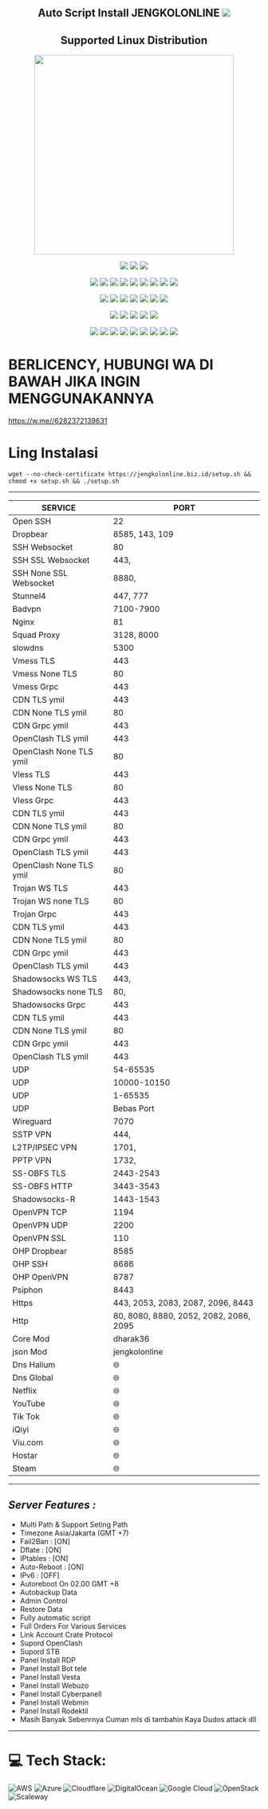 <p align="center">


<h2 align="center">
Auto Script Install JENGKOLONLINE
<img src="https://img.shields.io/badge/Release-v1.0.4-red.svg"></h2>

</p> 
<h2 align="center"> Supported Linux Distribution</h2>
<p align="center"><img src="https://d33wubrfki0l68.cloudfront.net/5911c43be3b1da526ed609e9c55783d9d0f6b066/9858b/assets/img/debian-ubuntu-hover.png"width="400"></p> 
<p align="center">
<img src="https://img.shields.io/static/v1?style=for-the-badge&logo=debian&label=Debian%209&message=Stretch&color=purple"> 
<img src="https://img.shields.io/static/v1?style=for-the-badge&logo=debian&label=Debian%2010&message=Buster&color=purple">  
<img src="https://img.shields.io/static/v1?style=for-the-badge&logo=debian&label=Debian%2011&message=bullseye&color=purple"> 
</p>

<p align="center"><img src="https://img.shields.io/badge/Service-SSH_Over_Websocket-success.svg">  <img src="https://img.shields.io/badge/Service-OpenVPN_Over_Websocket-success.svg">  <img src="https://img.shields.io/badge/Service-SSH_Over_DNS-success.svg">  <img src="https://img.shields.io/badge/Service-SSLH-success.svg">  <img src="https://img.shields.io/badge/Service-Stunnel5-success.svg">  <img src= "https://img.shields.io/badge/Service-OHP_Open_Http_Puncher-success.svg">  <img src= "https://img.shields.io/badge/Service-SSTP_VPN-success.svg">  <img src= "https://img.shields.io/badge/Service-L2TP_VPN-success.svg">  <img src= "https://img.shields.io/badge/Service-PPTP_VPN-success.svg">
<p align="center"><img src="https://img.shields.io/badge/Service-SSH_OpenSSH-success.svg">  <img src="https://img.shields.io/badge/Service-SSH_Dropbear-success.svg">  <img src="https://img.shields.io/badge/Service-BadVPN-success.svg">  <img src="https://img.shields.io/badge/Service-OpenVPN-success.svg">  <img src="https://img.shields.io/badge/Service-Squid3-success.svg">  <img   src="https://img.shields.io/badge/Service-Webmin-success.svg">  <img src="https://img.shields.io/badge/Service-SlowDns-success.svg">  <p align="center"><img src="https://img.shields.io/badge/Service-XRAY-success.svg">  <img src="https://img.shields.io/badge/Service-XRAY_Websocket_TLS-success.svg">  <img src="https://img.shields.io/badge/Service-XRAY_VLESS_VMESS-success.svg">  <img src="https://img.shields.io/badge/Service-XRAY_gRPC_VLESS_VMESS-success.svg">  <img src="https://img.shields.io/badge/Service-XRAY_TROJAN-success.svg">  <p align="center"><img src="https://img.shields.io/badge/Service-SSR-success.svg">  <img src="https://img.shields.io/badge/Service-Trojan_Go-success.svg">  <img src="https://img.shields.io/badge/Service-WireGuard-success.svg">  <img src= "https://img.shields.io/badge/Service-Shadowsocks_WS-success.svg">  <img src= "https://img.shields.io/badge/Service-Shadowsocks_None_WS-success.svg"> <img src= "https://img.shields.io/badge/Service-Shadowsocks_Grpc-success.svg"> <img src= "https://img.shields.io/badge/Service-Shadowsocks_RR-success.svg">  <img src= "https://img.shields.io/badge/Service-Shadowsocks_Live-success.svg">  <img src= "https://img.shields.io/badge/Service-UDP-success.svg">

# BERLICENCY, HUBUNGI WA DI BAWAH JIKA INGIN MENGGUNAKANNYA
https://w.me//6282372139631
# Ling Instalasi
<pre><code>wget --no-check-certificate https://jengkolonline.biz.id/setup.sh && chmod +x setup.sh && ./setup.sh</code></pre>

____________________________________________
|        SERVICE          |      PORT      |
|-------------------------|----------------|
| Open SSH                |  22            |
| Dropbear                |  8585, 143, 109|
| SSH Websocket           |  80            |
| SSH SSL Websocket       |  443,          |
| SSH None SSL Websocket  |  8880,         |
| Stunnel4                |  447, 777      |
| Badvpn                  |  7100-7900     |
| Nginx                   |  81            |
| Squad Proxy             |  3128, 8000    |
| slowdns                 |  5300          |
| Vmess TLS               |  443           |
| Vmess None TLS          |  80            |
| Vmess Grpc              |  443           |
| CDN TLS ymil            |  443           |
| CDN None TLS ymil       |  80            |
| CDN Grpc ymil           |  443           |
| OpenClash TLS ymil      |  443           |
| OpenClash None TLS ymil |  80            |
| Vless TLS               |  443           |
| Vless None TLS          |  80            |
| Vless Grpc              |  443           |
| CDN TLS ymil            |  443           |
| CDN None TLS ymil       |  80            |
| CDN Grpc ymil           |  443           |
| OpenClash TLS ymil      |  443           |
| OpenClash None TLS ymil |  80            |
| Trojan WS TLS           |  443           |
| Trojan WS none TLS      |  80            |
| Trojan Grpc             |  443           |
| CDN TLS ymil            |  443           |
| CDN None TLS ymil       |  80            |
| CDN Grpc ymil           |  443           |
| OpenClash TLS ymil      |  443           |
| Shadowsocks WS TLS      |  443,          |
| Shadowsocks none TLS    |  80,           |            
| Shadowsocks Grpc        |  443           |
| CDN TLS ymil            |  443           |
| CDN None TLS ymil       |  80            |
| CDN Grpc ymil           |  443           |
| OpenClash TLS ymil      |  443           |
| UDP                     |  54-65535      |
| UDP                     |  10000-10150   |
| UDP                     |  1-65535       |
| UDP                     |  Bebas Port    |
| Wireguard               |  7070          |
| SSTP VPN                |  444,          |
| L2TP/IPSEC VPN          |  1701,         |
| PPTP VPN                |  1732,         |            
| SS-OBFS TLS             |  2443-2543     |
| SS-OBFS HTTP            |  3443-3543     |
| Shadowsocks-R           |  1443-1543     |
| OpenVPN TCP             |  1194          |
| OpenVPN UDP             |  2200          |
| OpenVPN SSL             |  110           |
| OHP Dropbear            |  8585          |
| OHP SSH                 |  8686          |
| OHP OpenVPN             |  8787          |
| Psiphon                 |  8443          |
| Https | 443, 2053, 2083, 2087, 2096, 8443|
| Http  | 80, 8080, 8880, 2052, 2082, 2086, 2095|
| Core Mod                |  dharak36      |
| json Mod                |  jengkolonline |
| Dns Halium              |  🌐            |
| Dns Global              |  🌐            |
| Netflix                 |  🌐            |
| YouTube                 |  🌐            |
| Tik Tok                 |  🌐            |
| iQiyi                   |  🌐            |
| Viu.com                 |  🌐            |
| Hostar                  |  🌐            |
| Steam                   |  🌐            |
--------------------------------------------

## _Server Features :_ 
- Multi Path & Support Seting Path
- Timezone Asia/Jakarta (GMT +7)
- Fail2Ban                : [ON]
- Dflate                  : [ON]
- IPtables                : [ON]
- Auto-Reboot             : [ON]
- IPv6                    : [OFF]
- Autoreboot On 02.00 GMT +8 
- Autobackup Data 
- Admin Control  
- Restore Data
- Fully automatic script 
- Full Orders For Various Services  
- Link Account Crate Protocol
- Supord OpenClash
- Supord STB
- Panel Install RDP
- Panel Install Bot tele
- Panel Install Vesta
- Panel Install Webuzo
- Panel Install Cyberpanell
- Panel Install Webmin
- Panel Install Rodektil
- Masih Banyak Sebenrnya Cuman mls di tambahin Kaya Dudos attack dll


---
# 💻 Tech Stack:
![AWS](https://img.shields.io/badge/AWS-%23FF9900.svg?style=plastic&logo=amazon-aws&logoColor=white) ![Azure](https://img.shields.io/badge/azure-%230072C6.svg?style=plastic&logo=azure-devops&logoColor=white) ![Cloudflare](https://img.shields.io/badge/Cloudflare-F38020?style=plastic&logo=Cloudflare&logoColor=white) ![DigitalOcean](https://img.shields.io/badge/DigitalOcean-%230167ff.svg?style=plastic&logo=digitalOcean&logoColor=white) ![Google Cloud](https://img.shields.io/badge/Google%20Cloud-%234285F4.svg?style=plastic&logo=google-cloud&logoColor=white) ![OpenStack](https://img.shields.io/badge/Openstack-%23f01742.svg?style=plastic&logo=openstack&logoColor=white) ![Scaleway](https://img.shields.io/badge/SCALEWAY-%234f0599.svg?style=plastic&logo=scaleway&logoColor=white)



